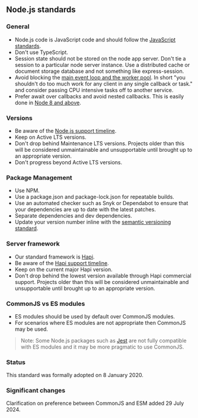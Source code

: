 ## Node.js standards

### General
- Node.js code is JavaScript code and should follow the [JavaScript standards](javascript_standards.md).
- Don't use TypeScript.
- Session state should not be stored on the node app server. Don't tie a session to a particular node server instance. Use a distributed cache or document storage database and not something like express-session. 
- Avoid blocking the [main event loop and the worker pool](https://nodejs.org/en/docs/guides/dont-block-the-event-loop/). In short "you shouldn't do too much work for any client in any single callback or task." and consider passing CPU intensive tasks off to another service.
- Prefer await over callbacks and avoid nested callbacks. This is easily done in [Node 8 and above](https://nodejs.org/api/util.html#util_util_promisify_original).

### Versions

- Be aware of the [Node.js support timeline](https://nodejs.org/en/about/releases).
- Keep on Active LTS versions.
- Don't drop behind Maintenance LTS versions. Projects older than this will be considered unmaintainable and
  unsupportable until brought up to an appropriate version.
- Don't progress beyond Active LTS versions.

### Package Management
- Use NPM.
- Use a package.json and package-lock.json for repeatable builds.
- Use an automated checker such as Snyk or Dependabot to ensure that your dependencies are up to date with the
  latest patches.
- Separate dependencies and dev dependencies.
- Update your version number inline with the [semantic versioning standard](https://semver.org/).

### Server framework
- Our standard framework is [Hapi](https://hapijs.com/).
- Be aware of the [Hapi support timeline](https://hapi.dev/support/#plans).
- Keep on the current major Hapi version.
- Don't drop behind the lowest version available through Hapi commercial support. Projects older than this will be
  considered unmaintainable and unsupportable until brought up to an appropriate version.

### CommonJS vs ES modules
- ES modules should be used by default over CommonJS modules.
- For scenarios where ES modules are not appropriate then CommonJS may be used.

> Note: Some Node.js packages such as [Jest](https://jestjs.io/) are not fully compatible with ES modules and it may be more pragmatic to use CommonJS.

### Status

This standard was formally adopted on 8 January 2020.

### Significant changes

Clarification on preference between CommonJS and ESM added 29 July 2024.
